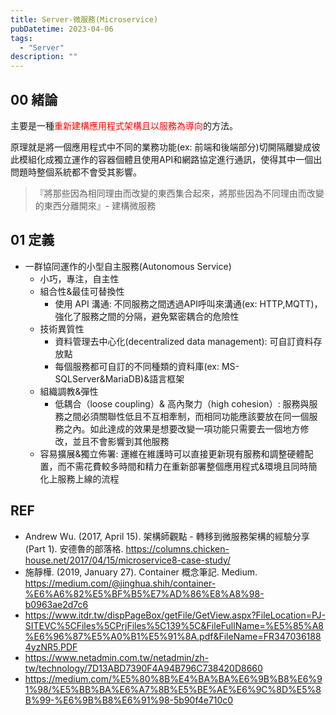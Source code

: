 ```yaml
---
title: Server-微服務(Microservice)
pubDatetime: 2023-04-06
tags:
  - "Server"
description: ""
---
```


## 00 緒論

主要是一種<font color=red>重新建構應用程式架構且以服務為導向</font>的方法。

原理就是將一個應用程式中不同的業務功能(ex: 前端和後端部分)切開隔離變成彼此模組化成獨立運作的容器個體且使用API和網路協定進行通訊，使得其中一個出問題時整個系統都不會受其影響。

> 『將那些因為相同理由而改變的東西集合起來，將那些因為不同理由而改變的東西分離開來』- 建構微服務

## 01 定義

- 一群協同運作的小型自主服務(Autonomous Service)
  - 小巧，專注，自主性
  - 組合性&最佳可替換性
    - 使用 API 溝通: 不同服務之間透過API呼叫來溝通(ex: HTTP,MQTT)，強化了服務之間的分隔，避免緊密耦合的危險性
  - 技術異質性
    - 資料管理去中心化(decentralized data management): 可自訂資料存放點
    - 每個服務都可自訂的不同種類的資料庫(ex: MS-SQLServer&MariaDB)&語言框架
  - 組織調教&彈性
    - 低耦合（loose coupling）& 高內聚力（high cohesion）: 服務與服務之間必須關聯性低且不互相牽制，而相同功能應該要放在同一個服務之內。如此達成的效果是想要改變一項功能只需要去一個地方修改，並且不會影響到其他服務
  - 容易擴展&獨立佈署: 運維在維護時可以直接更新現有服務和調整硬體配置，而不需花費較多時間和精力在重新部署整個應用程式&環境且同時簡化上服務上線的流程

## REF

- Andrew Wu. (2017, April 15). 架構師觀點 - 轉移到微服務架構的經驗分享 (Part 1). 安德魯的部落格. https://columns.chicken-house.net/2017/04/15/microservice8-case-study/
- 施靜樺. (2019, January 27). Container 概念筆記. Medium. https://medium.com/@jinghua.shih/container-%E6%A6%82%E5%BF%B5%E7%AD%86%E8%A8%98-b0963ae2d7c6
- https://www.itdr.tw/dispPageBox/getFile/GetView.aspx?FileLocation=PJ-SITEVC%5CFiles%5CPrjFiles%5C139%5C&FileFullName=%E5%85%A8%E6%96%87%E5%A0%B1%E5%91%8A.pdf&FileName=FR3470361884yzNR5.PDF
- https://www.netadmin.com.tw/netadmin/zh-tw/technology/7D13ABD7390F4A94B796C738420D8660
- https://medium.com/%E5%80%8B%E4%BA%BA%E6%9B%B8%E6%91%98/%E5%BB%BA%E6%A7%8B%E5%BE%AE%E6%9C%8D%E5%8B%99-%E6%9B%B8%E6%91%98-5b90f4e710c0
